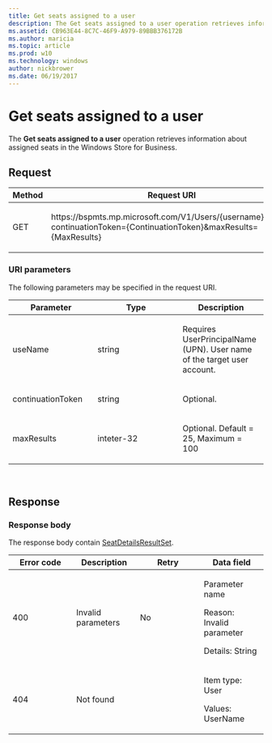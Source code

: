 ```yaml
---
title: Get seats assigned to a user
description: The Get seats assigned to a user operation retrieves information about assigned seats in the Windows Store for Business.
ms.assetid: CB963E44-8C7C-46F9-A979-89BBB376172B
ms.author: maricia
ms.topic: article
ms.prod: w10
ms.technology: windows
author: nickbrower
ms.date: 06/19/2017
---
```


# Get seats assigned to a user

The **Get seats assigned to a user** operation retrieves information about assigned seats in the Windows Store for Business.

## Request

<table>
<colgroup>
<col width="50%" />
<col width="50%" />
</colgroup>
<thead>
<tr class="header">
<th>Method</th>
<th>Request URI</th>
</tr>
</thead>
<tbody>
<tr class="odd">
<td><p>GET</p></td>
<td><p>https:<span></span>//bspmts.mp.microsoft.com/V1/Users/{username}/Seats?continuationToken={ContinuationToken}&amp;maxResults={MaxResults}</p></td>
</tr>
</tbody>
</table>


### URI parameters

The following parameters may be specified in the request URI.

<table>
<colgroup>
<col width="33%" />
<col width="33%" />
<col width="33%" />
</colgroup>
<thead>
<tr class="header">
<th>Parameter</th>
<th>Type</th>
<th>Description</th>
</tr>
</thead>
<tbody>
<tr class="odd">
<td><p>useName</p></td>
<td><p>string</p></td>
<td><p>Requires UserPrincipalName (UPN). User name of the target user account.</p></td>
</tr>
<tr class="even">
<td><p>continuationToken</p></td>
<td><p>string</p></td>
<td><p>Optional.</p></td>
</tr>
<tr class="odd">
<td><p>maxResults</p></td>
<td><p>inteter-32</p></td>
<td><p>Optional. Default = 25, Maximum = 100</p></td>
</tr>
</tbody>
</table>

 
## Response

### Response body

The response body contain [SeatDetailsResultSet](data-structures-windows-store-for-business.md#seatdetailsresultset).

<table>
<colgroup>
<col width="25%" />
<col width="25%" />
<col width="25%" />
<col width="25%" />
</colgroup>
<thead>
<tr class="header">
<th>Error code</th>
<th>Description</th>
<th>Retry</th>
<th>Data field</th>
</tr>
</thead>
<tbody>
<tr class="odd">
<td><p>400</p></td>
<td><p>Invalid parameters</p></td>
<td><p>No</p></td>
<td><p>Parameter name</p>
<p>Reason: Invalid parameter</p>
<p>Details: String</p></td>
</tr>
<tr class="even">
<td><p>404</p></td>
<td><p>Not found</p></td>
<td></td>
<td><p>Item type: User</p>
<p>Values: UserName</p></td>
</tr>
</tbody>
</table>

 

 





